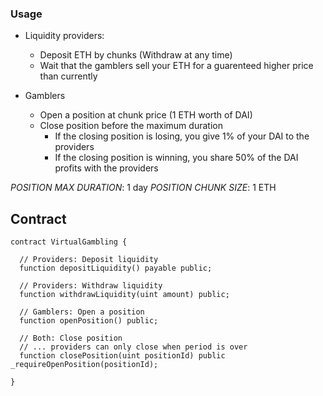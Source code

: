 ### Usage

- Liquidity providers:
  - Deposit ETH by chunks (Withdraw at any time)
  - Wait that the gamblers sell your ETH for a guarenteed higher price than currently

- Gamblers
  - Open a position at chunk price (1 ETH worth of DAI)
  - Close position before the maximum duration
    - If the closing position is losing, you give 1% of your DAI to the providers
    - If the closing position is winning, you share 50% of the DAI profits with the providers

*POSITION MAX DURATION*: 1 day
*POSITION CHUNK SIZE*: 1 ETH

## Contract

```solidity
contract VirtualGambling {

  // Providers: Deposit liquidity
  function depositLiquidity() payable public;

  // Providers: Withdraw liquidity
  function withdrawLiquidity(uint amount) public;

  // Gamblers: Open a position
  function openPosition() public;

  // Both: Close position
  // ... providers can only close when period is over
  function closePosition(uint positionId) public _requireOpenPosition(positionId);

}

```